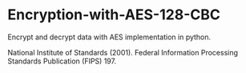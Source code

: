# Encryption-with-AES-128-CBC
Encrypt and decrypt data with AES implementation in python.




National Institute of Standards (2001). Federal Information Processing Standards Publication (FIPS) 197.
